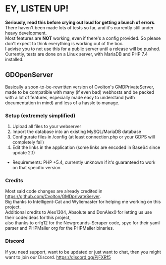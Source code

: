# EY, LISTEN UP!
**Seriously, read this before crying out loud for getting a bunch of errors.**  
There haven't been made lots of tests so far, and it's currently still under heavy development.  
Most features are **NOT** working, even if there's a config provided. So please don't expect to think everything is working out of the box.  
I advise you to not use this for a public server until a release will be pushed.
Currently, tests are done on a Linux server, with MariaDB and PHP 7.4 installed.

## GDOpenServer
Basically a soon-to-be-rewritten version of Cvolton's GMDPrivateServer, made to be compatible with many (if even bad) webhosts and be packed with a lot of features, especially made easy to understand (with documentation in mind) and less of a hassle to manage.

### Setup (extremely simplified)
1. Upload all files to your webserver
2. Import the database into an existing MySQL/MariaDB database
3. Configurate files in /config (at least connection.php or your GDPS will completely fail)
4. Edit the links in the application (some links are encoded in Base64 since update 2.1)
- Requirements: PHP +5.4, currently unknown if it's guaranteed to work on that specific version

### Credits
Most said code changes are already credited in https://github.com/Cvolton/GMDprivateServer.  
Big thanks to Intelligent-Cat and Wyliemaster for helping me working on this project.  
Additional credits to Alex1304, Absolute and DonAlex0 for letting us use their code/ideas for this project,  
also thanks to erfg12 for the Newgrounds-Scraper code, spyc for their yaml parser and PHPMailer org for the PHPMailer binaries.

### Discord
If you need support, want to be updated or just want to chat, then you might want to join our Discord. https://discord.gg/PjFXRf5

